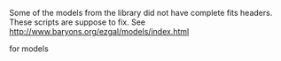 Some of the models from the library did not have complete fits headers. These scripts are suppose to fix. See http://www.baryons.org/ezgal/models/index.html

for models
